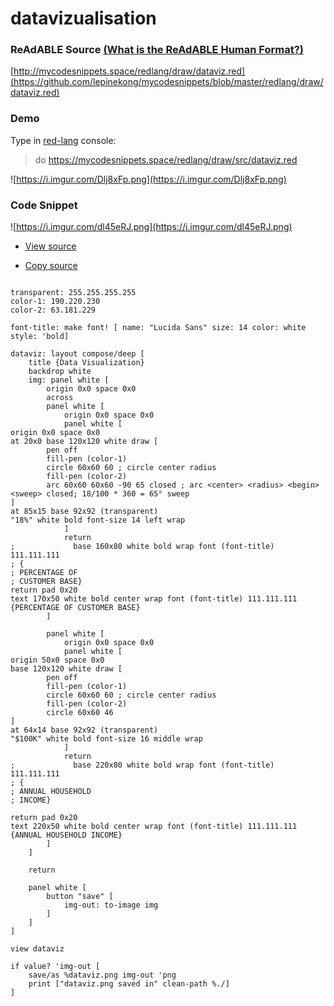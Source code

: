 
# datavizualisation


### ReAdABLE Source [(What is the ReAdABLE Human Format?)](http://readablehumanformat.com)

[http://mycodesnippets.space/redlang/draw/dataviz.red](https://github.com/lepinekong/mycodesnippets/blob/master/redlang/draw/dataviz.red)


### Demo

Type in [red-lang](https://www.red-lang.org/p/download.html) console: 
>do https://mycodesnippets.space/redlang/draw/src/dataviz.red

![https://i.imgur.com/Dlj8xFp.png](https://i.imgur.com/Dlj8xFp.png)
                    

### Code Snippet

![https://i.imgur.com/dl45eRJ.png](https://i.imgur.com/dl45eRJ.png)
                    
- [View source](https://github.com/lepinekong/mycodesnippets/blob/master/redlang/draw/src/dataviz.red)
                        
- [Copy source](https://raw.githubusercontent.com/lepinekong/mycodesnippets/master/redlang/draw/src/dataviz.red)
                        


```red

transparent: 255.255.255.255
color-1: 190.220.230
color-2: 63.181.229

font-title: make font! [ name: "Lucida Sans" size: 14 color: white style: 'bold]

dataviz: layout compose/deep [
    title {Data Visualization}
    backdrop white
    img: panel white [
        origin 0x0 space 0x0
        across
        panel white [
            origin 0x0 space 0x0
            panel white [
origin 0x0 space 0x0
at 20x0 base 120x120 white draw [
        pen off
        fill-pen (color-1)
        circle 60x60 60 ; circle center radius
        fill-pen (color-2)
        arc 60x60 60x60 -90 65 closed ; arc <center> <radius> <begin> <sweep> closed; 18/100 * 360 = 65° sweep
]  
at 85x15 base 92x92 (transparent) 
"18%" white bold font-size 14 left wrap 
            ]
            return
;             base 160x80 white bold wrap font (font-title) 111.111.111 
; {
; PERCENTAGE OF
; CUSTOMER BASE}    
return pad 0x20
text 170x50 white bold center wrap font (font-title) 111.111.111 
{PERCENTAGE OF CUSTOMER BASE}              
        ]
        
        panel white [
            origin 0x0 space 0x0
            panel white [
origin 50x0 space 0x0
base 120x120 white draw [
        pen off
        fill-pen (color-1)
        circle 60x60 60 ; circle center radius
        fill-pen (color-2)
        circle 60x60 46
]
at 64x14 base 92x92 (transparent) 
"$100K" white bold font-size 16 middle wrap
            ]
            return
;             base 220x80 white bold wrap font (font-title) 111.111.111 
; {
; ANNUAL HOUSEHOLD
; INCOME} 

return pad 0x20
text 220x50 white bold center wrap font (font-title) 111.111.111 
{ANNUAL HOUSEHOLD INCOME}  
        ]
    ]   

    return

    panel white [
        button "save" [
            img-out: to-image img
        ]
    ]
]

view dataviz

if value? 'img-out [
    save/as %dataviz.png img-out 'png
    print ["dataviz.png saved in" clean-path %./]
]

        
```



